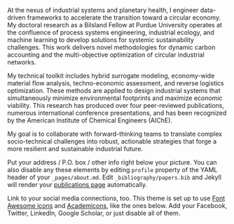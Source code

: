 At the nexus of industrial systems and planetary health, I engineer data-driven frameworks to accelerate the transition toward a circular economy. My doctoral research as a Bilsland Fellow at Purdue University operates at the confluence of process systems engineering, industrial ecology, and machine learning to develop solutions for systemic sustainability challenges. This work delivers novel methodologies for dynamic carbon accounting and the multi-objective optimization of circular industrial networks.

My technical toolkit includes hybrid surrogate modeling, economy-wide material flow analysis, techno-economic assessment, and reverse logistics optimization. These methods are applied to design industrial systems that simultaneously minimize environmental footprints and maximize economic viability. This research has produced over four peer-reviewed publications, numerous international conference presentations, and has been recognized by the American Institute of Chemical Engineers (AIChE).

My goal is to collaborate with forward-thinking teams to translate complex socio-technical challenges into robust, actionable strategies that forge a more resilient and sustainable industrial future. 

Put your address / P.O. box / other info right below your picture. You can also disable any these elements by editing `profile` property of the YAML header of your `_pages/about.md`. Edit `_bibliography/papers.bib` and Jekyll will render your [publications page](/al-folio/publications/) automatically.

Link to your social media connections, too. This theme is set up to use [Font Awesome icons](http://fortawesome.github.io/Font-Awesome/) and [Academicons](https://jpswalsh.github.io/academicons/), like the ones below. Add your Facebook, Twitter, LinkedIn, Google Scholar, or just disable all of them.
